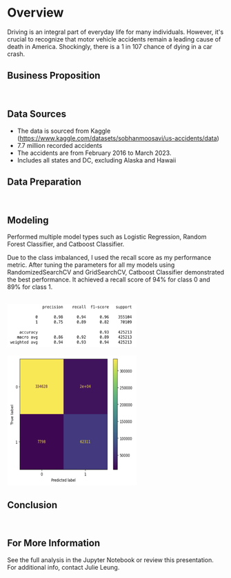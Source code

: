 # Overview
Driving is an integral part of everyday life for many individuals. However, it's crucial to recognize that motor vehicle accidents remain a leading cause of death in America. Shockingly, there is a 1 in 107 chance of dying in a car crash.

## Business Proposition
<br />

## Data Sources
- The data is sourced from Kaggle (https://www.kaggle.com/datasets/sobhanmoosavi/us-accidents/data)
- 7.7 million recorded accidents 
- The accidents are from February 2016 to March 2023. 
- Includes all states and DC, excluding Alaska and Hawaii

## Data Preparation
<br />

## Modeling
Performed multiple model types such as Logistic Regression, Random Forest Classifier, and Catboost Classifier. 

Due to the class imbalanced, I used the recall score as my performance metric. After tuning the parameters for all my models using RandomizedSearchCV and GridSearchCV, Catboost Classifier demonstrated the best performance. It achieved a recall score of 94% for class 0 and 89% for class 1.

<br />

<img src='images/catboost2.png' width='300' height='100'> 
<br />
<br />

<img src='images/catboost.png' width='300' height='300'> 


<br />


## Conclusion

<br />

## For More Information
See the full analysis in the Jupyter Notebook or review this presentation. For additional info, contact Julie Leung.
